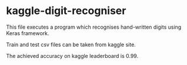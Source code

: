 # kaggle-digit-recogniser

This file executes a program which recognises hand-written digits using Keras framework.

Train and test csv files can be taken from kaggle site.

The achieved accuracy on kaggle leaderboard is 0.99.
